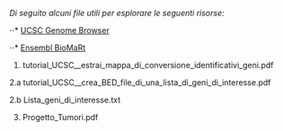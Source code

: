 _Di seguito alcuni file utili per esplorare le seguenti risorse:_

⋅⋅* [UCSC Genome Browser](https://genome.ucsc.edu/)

⋅⋅* [Ensembl BioMaRt](https://www.ensembl.org/biomart/martview/)


1. tutorial_UCSC__estrai_mappa_di_conversione_identificativi_geni.pdf

2.a tutorial_UCSC__crea_BED_file_di_una_lista_di_geni_di_interesse.pdf

2.b Lista_geni_di_interesse.txt

3. Progetto_Tumori.pdf
